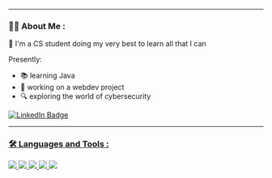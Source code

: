 

---
### :woman_technologist: About Me :
👋 I'm a CS student doing my very best to learn all that I can

Presently:
- 📚 learning Java
- 🔨 working on a webdev project
- 🔍 exploring the world of cybersecurity

<div id="badge">
  <a href="https://www.linkedin.com/in/aishatifsharif/">
  <img src="https://img.shields.io/badge/LinkedIn-blue?style=for-the-badge&logo=linkedin&logoColor=white" alt="LinkedIn Badge"/>
</div>

---

### :hammer_and_wrench: Languages and Tools :
<img src="https://cdn.jsdelivr.net/gh/devicons/devicon@latest/icons/python/python-original.svg" />
<img src="https://cdn.jsdelivr.net/gh/devicons/devicon@latest/icons/mysql/mysql-original.svg" />
<img src="https://cdn.jsdelivr.net/gh/devicons/devicon@latest/icons/javascript/javascript-original.svg" />
<img src="https://cdn.jsdelivr.net/gh/devicons/devicon@latest/icons/bash/bash-original.svg" />
<img src="https://cdn.jsdelivr.net/gh/devicons/devicon@latest/icons/php/php-original.svg" />
          
          
